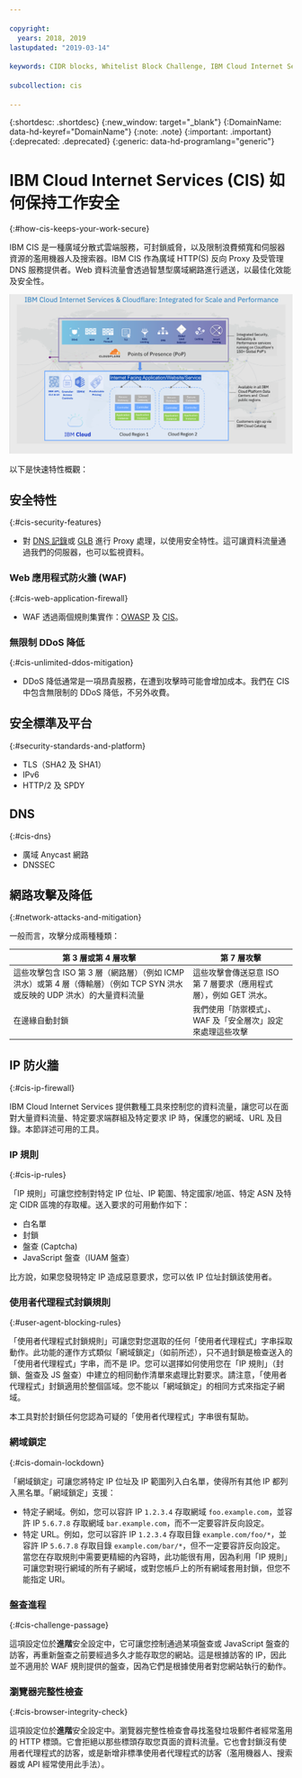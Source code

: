 ```yaml
---

copyright:
  years: 2018, 2019
lastupdated: "2019-03-14"

keywords: CIDR blocks, Whitelist Block Challenge, IBM Cloud Internet Services, security features

subcollection: cis

---
```


{:shortdesc: .shortdesc}
{:new_window: target="_blank"}
{:DomainName: data-hd-keyref="DomainName"}
{:note: .note}
{:important: .important}
{:deprecated: .deprecated}
{:generic: data-hd-programlang="generic"}

# IBM Cloud Internet Services (CIS) 如何保持工作安全
{:#how-cis-keeps-your-work-secure}

IBM CIS 是一種廣域分散式雲端服務，可封鎖威脅，以及限制浪費頻寬和伺服器資源的濫用機器人及搜索器。IBM CIS 作為廣域 HTTP(S) 反向 Proxy 及受管理 DNS 服務提供者。Web 資料流量會透過智慧型廣域網路進行遞送，以最佳化效能及安全性。

![security-graphic.png](images/security-graphic.png)

以下是快速特性概觀：

## 安全特性
{:#cis-security-features}

 * 對 [DNS 記錄](/docs/infrastructure/cis?topic=cis-dns-concepts#proxying-dns-records)或 [GLB](/docs/infrastructure/cis?topic=cis-global-load-balancer-glb-concepts) 進行 Proxy 處理，以使用安全特性。這可讓資料流量通過我們的伺服器，也可以監視資料。
### Web 應用程式防火牆 (WAF)
{:#cis-web-application-firewall}

 * WAF 透過兩個規則集實作：[OWASP](/docs/infrastructure/cis?topic=cis-owasp-rule-set-for-waf) 及 [CIS](/docs/infrastructure/cis?topic=cis-waf-settings#cis-rule-set-for-waf)。
### 無限制 DDoS 降低
{:#cis-unlimited-ddos-mitigation}

 * DDoS 降低通常是一項昂貴服務，在遭到攻擊時可能會增加成本。我們在 CIS 中包含無限制的 DDoS 降低，不另外收費。

## 安全標準及平台
{:#security-standards-and-platform}

 * TLS（SHA2 及 SHA1）
 * IPv6
 * HTTP/2 及 SPDY

## DNS
{:#cis-dns}

 * 廣域 Anycast 網路
 * DNSSEC

## 網路攻擊及降低
{:#network-attacks-and-mitigation}

一般而言，攻擊分成兩種種類：

|第 3 層或第 4 層攻擊       |第 7 層攻擊     |
|------------------------------|-----------------|
|這些攻擊包含 ISO 第 3 層（網路層）（例如 ICMP 洪水）或第 4 層（傳輸層）（例如 TCP SYN 洪水或反映的 UDP 洪水）的大量資料流量|這些攻擊會傳送惡意 ISO 第 7 層要求（應用程式層），例如 GET 洪水。|
|在邊緣自動封鎖|我們使用「防禦模式」、WAF 及「安全層次」設定來處理這些攻擊|

## IP 防火牆
{:#cis-ip-firewall}

IBM Cloud Internet Services 提供數種工具來控制您的資料流量，讓您可以在面對大量資料流量、特定要求端群組及特定要求 IP 時，保護您的網域、URL 及目錄。本節詳述可用的工具。

### IP 規則
{:#cis-ip-rules}

「IP 規則」可讓您控制對特定 IP 位址、IP 範圍、特定國家/地區、特定 ASN 及特定 CIDR 區塊的存取權。送入要求的可用動作如下：
  * 白名單 
  * 封鎖 
  * 盤查 (Captcha) 
  * JavaScript 盤查（IUAM 盤查）

比方說，如果您發現特定 IP 造成惡意要求，您可以依 IP 位址封鎖該使用者。

### 使用者代理程式封鎖規則
{:#user-agent-blocking-rules}

「使用者代理程式封鎖規則」可讓您對您選取的任何「使用者代理程式」字串採取動作。此功能的運作方式類似「網域鎖定」（如前所述），只不過封鎖是檢查送入的「使用者代理程式」字串，而不是 IP。您可以選擇如何使用您在「IP 規則」（封鎖、盤查及 JS 盤查）中建立的相同動作清單來處理比對要求。請注意，「使用者代理程式」封鎖適用於整個區域。您不能以「網域鎖定」的相同方式來指定子網域。

本工具對於封鎖任何您認為可疑的「使用者代理程式」字串很有幫助。 

### 網域鎖定
{:#cis-domain-lockdown}

「網域鎖定」可讓您將特定 IP 位址及 IP 範圍列入白名單，使得所有其他 IP 都列入黑名單。「網域鎖定」支援：

  * 特定子網域。例如，您可以容許 IP `1.2.3.4` 存取網域 `foo.example.com`，並容許 IP `5.6.7.8` 存取網域 `bar.example.com`，而不一定要容許反向設定。
  * 特定 URL。例如，您可以容許 IP `1.2.3.4` 存取目錄 `example.com/foo/*`，並容許 IP `5.6.7.8` 存取目錄 `example.com/bar/*`，但不一定要容許反向設定。當您在存取規則中需要更精細的內容時，此功能很有用，因為利用「IP 規則」可讓您對現行網域的所有子網域，或對您帳戶上的所有網域套用封鎖，但您不能指定 URI。

### 盤查進程
{:#cis-challenge-passage}

這項設定位於**進階**安全設定中，它可讓您控制通過某項盤查或 JavaScript 盤查的訪客，再重新盤查之前要經過多久才能存取您的網站。這是根據訪客的 IP，因此並不適用於 WAF 規則提供的盤查，因為它們是根據使用者對您網站執行的動作。

### 瀏覽器完整性檢查
{:#cis-browser-integrity-check}

這項設定位於**進階**安全設定中。瀏覽器完整性檢查會尋找濫發垃圾郵件者經常濫用的 HTTP 標頭。它會拒絕以那些標頭存取您頁面的資料流量。它也會封鎖沒有使用者代理程式的訪客，或是新增非標準使用者代理程式的訪客（濫用機器人、搜索器或 API 經常使用此手法）。
